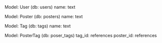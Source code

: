 Model: User (db: users)
name: text

Model: Poster (db: posters)
name: text

Model: Tag (db: tags)
name: text

Model: PosterTag (db: poser_tags)
tag_id: references
poster_id: references
